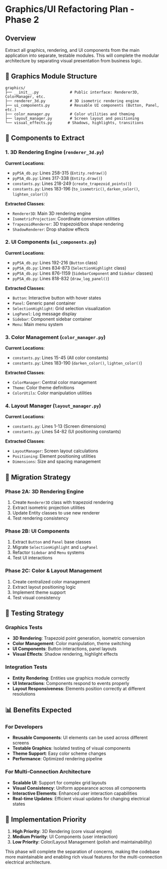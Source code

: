 # Graphics/UI Refactoring Plan - Phase 2

## Overview
Extract all graphics, rendering, and UI components from the main application into separate, testable modules. This will complete the modular architecture by separating visual presentation from business logic.

## 🎯 Graphics Module Structure
```
graphics/
├── __init__.py              # Public interface: Renderer3D, ColorManager, etc.
├── renderer_3d.py           # 3D isometric rendering engine  
├── ui_components.py         # Reusable UI components (Button, Panel, etc.)
├── color_manager.py         # Color utilities and theming
├── layout_manager.py        # Screen layout and positioning
└── visual_effects.py       # Shadows, highlights, transitions
```

## 🧩 Components to Extract

### 1. **3D Rendering Engine** (`renderer_3d.py`)
**Current Locations**: 
- `pyPSA_db.py`: Lines 258-315 (`Entity.redraw()`)
- `pyPSA_db.py`: Lines 317-338 (`Entity.draw()`)
- `constants.py`: Lines 218-249 (`create_trapezoid_points()`)
- `constants.py`: Lines 183-196 (`to_isometric()`, `darken_color()`, `lighten_color()`)

**Extracted Classes**:
- `Renderer3D`: Main 3D rendering engine
- `IsometricProjection`: Coordinate conversion utilities
- `TrapezoidRenderer`: 3D trapezoid/box shape rendering
- `ShadowRenderer`: Drop shadow effects

### 2. **UI Components** (`ui_components.py`)
**Current Locations**:
- `pyPSA_db.py`: Lines 192-216 (`Button` class)
- `pyPSA_db.py`: Lines 834-873 (`SelectionHighlight` class)
- `pyPSA_db.py`: Lines 876-1159 (`SidebarComponent` and `Sidebar` classes)
- `pyPSA_db.py`: Lines 818-832 (`draw_log_panel()`)

**Extracted Classes**:
- `Button`: Interactive button with hover states
- `Panel`: Generic panel container
- `SelectionHighlight`: Grid selection visualization
- `LogPanel`: Log message display
- `Sidebar`: Component sidebar container
- `Menu`: Main menu system

### 3. **Color Management** (`color_manager.py`)
**Current Locations**:
- `constants.py`: Lines 15-45 (All color constants)
- `constants.py`: Lines 183-190 (`darken_color()`, `lighten_color()`)

**Extracted Classes**:
- `ColorManager`: Central color management
- `Theme`: Color theme definitions
- `ColorUtils`: Color manipulation utilities

### 4. **Layout Manager** (`layout_manager.py`)
**Current Locations**:
- `constants.py`: Lines 1-13 (Screen dimensions)
- `constants.py`: Lines 54-82 (UI positioning constants)

**Extracted Classes**:
- `LayoutManager`: Screen layout calculations
- `Positioning`: Element positioning utilities
- `Dimensions`: Size and spacing management

## 🔄 Migration Strategy

### Phase 2A: 3D Rendering Engine
1. Create `Renderer3D` class with trapezoid rendering
2. Extract isometric projection utilities
3. Update Entity classes to use new renderer
4. Test rendering consistency

### Phase 2B: UI Components  
1. Extract `Button` and `Panel` base classes
2. Migrate `SelectionHighlight` and `LogPanel`
3. Refactor `Sidebar` and `Menu` systems
4. Test UI interactions

### Phase 2C: Color & Layout Management
1. Create centralized color management
2. Extract layout positioning logic
3. Implement theme support
4. Test visual consistency

## 🧪 Testing Strategy

### Graphics Tests
- **3D Rendering**: Trapezoid point generation, isometric conversion
- **Color Management**: Color manipulation, theme switching
- **UI Components**: Button interactions, panel layouts
- **Visual Effects**: Shadow rendering, highlight effects

### Integration Tests
- **Entity Rendering**: Entities use graphics module correctly
- **UI Interactions**: Components respond to events properly
- **Layout Responsiveness**: Elements position correctly at different resolutions

## 📊 Benefits Expected

### For Developers
- **Reusable Components**: UI elements can be used across different screens
- **Testable Graphics**: Isolated testing of visual components
- **Theme Support**: Easy color scheme changes
- **Performance**: Optimized rendering pipeline

### For Multi-Connection Architecture
- **Scalable UI**: Support for complex grid layouts
- **Visual Consistency**: Uniform appearance across all components  
- **Interactive Elements**: Enhanced user interaction capabilities
- **Real-time Updates**: Efficient visual updates for changing electrical states

## 🚀 Implementation Priority

1. **High Priority**: 3D Rendering (core visual engine)
2. **Medium Priority**: UI Components (user interaction)
3. **Low Priority**: Color/Layout Management (polish and maintainability)

This phase will complete the separation of concerns, making the codebase more maintainable and enabling rich visual features for the multi-connection electrical architecture.
